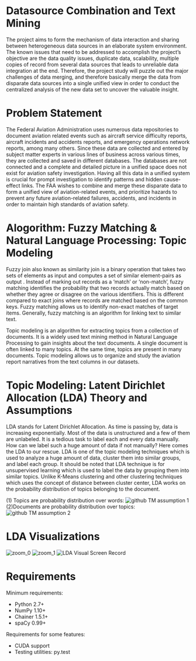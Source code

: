 # Datasource Combination and Text Mining
The project aims to form the mechanism of data interaction and sharing between heterogeneous data sources in an elaborate system environment. The known issues that need to be addressed to accomplish the project’s objective are the data quality issues, duplicate data, scalability, multiple copies of record from several data sources that leads to unreliable data integration at the end. Therefore, the project study will puzzle out the major challenges of data merging, and therefore basically merge the data from disparate data sources into a single unified view in order to conduct the centralized analysis of the new data set to uncover the valuable insight. 

# Problem Statement 
The Federal Aviation Administration uses numerous data repositories to document aviation related events such as aircraft service difficulty reports, aircraft incidents and accidents reports, and emergency operations network reports, among many others. Since these data are collected and entered by subject matter experts in various lines of business across various times, they are collected and saved in different databases. The databases are not connected and a complete and detailed picture in a unified space does not exist for aviation safety investigation. Having all this data in a unified system is crucial for prompt investigation to identify patterns and hidden cause-effect links. The FAA wishes to combine and merge these disparate data to form a unified view of aviation-related events, and prioritize hazards to prevent any future aviation-related failures, accidents, and incidents in order to maintain high standards of aviation safety.

# Alogorithm: Fuzzy Matching & Natural Language Processing: Topic Modeling 
Fuzzy join also known as  similarity join is a binary operation that takes two sets of elements as input and computes a set of similar element-pairs as output . Instead of marking out records as a ‘match’ or ‘non-match’, fuzzy matching identifies the probability that two records actually match based on whether they agree or disagree on the various identifiers. This is different compared to exact joins where records are matched based on the common keys. Fuzzy matching allows us to identify non-exact matches of target items. Generally, fuzzy matching is an algorithm for linking text to similar text.

Topic modeling is an algorithm for extracting topics from a collection of documents. It is a widely used text mining method in Natural Language Processing to gain insights about the text documents. A single document is often linked to many topics. At the same time, topics are present in many documents. Topic modeling allows us to organize and study the aviation report narratives from the text columns in our datasets.

# Topic Modeling: Latent Dirichlet Allocation (LDA) Theory and Assumptions
LDA stands for Latent Dirichlet Allocation. As time is passing by, data is increasing exponentially. Most of the data is unstructured and a few of them are unlabeled. It is a tedious task to label each and every data manually. How can we label such a huge amount of data if not manually? Here comes the LDA to our rescue. LDA is one of the topic modeling techniques which is used to analyze a huge amount of data, cluster them into similar groups, and label each group. It should be noted that LDA technique is for unsupervised learning which is used to label the data by grouping them into similar topics. Unlike K-Means clustering and other clustering techniques which uses the concept of distance between cluster center, LDA works on the probability distribution of topics belonging to the document.

(1) Topics are probability distribution over words:
![github TM assumption 1](https://user-images.githubusercontent.com/61568065/112349648-4a597f00-8c9f-11eb-818e-38de993f9ce6.PNG)
(2)Documents are probability distribution over topics:
![github TM assumption 2](https://user-images.githubusercontent.com/61568065/112354604-3ca5f880-8ca3-11eb-9d2b-f4f3115d4b1b.PNG)

# LDA Visualizations 
![zoom_0](https://user-images.githubusercontent.com/61568065/112365573-323d2c00-8cae-11eb-8b76-d53f4236950f.gif)
![zoom_1](https://user-images.githubusercontent.com/61568065/112366427-2bfb7f80-8caf-11eb-9bf2-22ce0f131930.gif)
![LDA Visual Screen Record](https://user-images.githubusercontent.com/61568065/112412974-ca123880-8cf5-11eb-9db8-5b9dd0e83e18.gif)


# Requirements
Minimum requirements:

* Python 2.7+
* NumPy 1.10+
* Chainer 1.5.1+
* spaCy 0.99+

Requirements for some features:
* CUDA support
* Testing utilities: py.test


